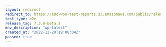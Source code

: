 ```yaml
---
layout: redirect
redirect_to: https://a8c-woo-test-reports.s3.amazonaws.com/public/release/7.3.0-beta.1/wp-latest/e2e/index.html
test_type: e2e
release_tag: 7.3.0-beta.1
env_description: "wp-latest"
created_at: "2022-12-20T19:08:04Z"
passed: true
---
```

